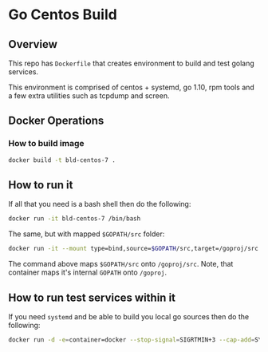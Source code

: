 # Go Centos Build

## Overview

This repo has ``Dockerfile`` that creates environment to build and test golang services.

This environment is comprised of centos + systemd, go 1.10, rpm tools and a few extra utilities such as tcpdump and screen.

## Docker Operations

### How to build image

```bash
docker build -t bld-centos-7 .
```

## How to run it

If all that you need is a bash shell then do the following:

```bash
docker run -it bld-centos-7 /bin/bash
```

The same, but with mapped ``$GOPATH/src`` folder:

```bash
docker run -it --mount type=bind,source=$GOPATH/src,target=/goproj/src bld-centos-7 /bin/bash
```

The command above maps ``$GOPATH/src`` onto ``/goproj/src``. Note, that container maps it's internal ``GOPATH`` onto ``/goproj``.

## How to run test services within it

If you need ``systemd`` and be able to build you local go sources then do the following:

```bash
docker run -d -e=container=docker --stop-signal=SIGRTMIN+3 --cap-add=SYS_ADMIN --security-opt=seccomp:unconfined -v /sys/fs/cgroup:/sys/fs/cgroup:ro --mount type=bind,source=$GOPATH/src,target=/goproj/src bld-centos-7 /sbin/init
```
